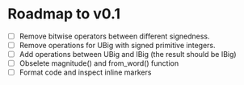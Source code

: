 # Roadmap to v0.1

- [ ] Remove bitwise operators between different signedness.
- [ ] Remove operations for UBig with signed primitive integers.
- [ ] Add operations between UBig and IBig (the result should be IBig)
- [ ] Obselete magnitude() and from_word() function
- [ ] Format code and inspect inline markers

